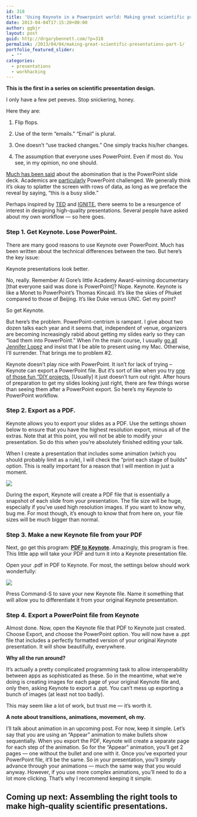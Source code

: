 ```yaml
---
id: 318
title: 'Using Keynote in a Powerpoint world: Making great scientific presentations'
date: 2013-04-04T17:15:20+00:00
author: ggbjr
layout: post
guid: http://drgarybennett.com/?p=318
permalink: /2013/04/04/making-great-scientific-presentations-part-1/
portfolio_featured_slider:
  - ""
categories:
  - presentations
  - workhacking
---
```

**This is the first in a series on scientific presentation design.**

I only have a few pet peeves. Stop snickering, honey.

Here they are:
  
1. Flip flops.
  
2. Use of the term &#8220;emails.&#8221; &#8220;Email&#8221; is plural.
  
3. One doesn&#8217;t &#8220;use tracked changes.&#8221; One simply tracks his/her changes.
  
4. The assumption that everyone uses PowerPoint. Even if most do. You see, in my opinion, no one should.

[Much has been said](http://www.pcworld.com/article/203396/worlds_worst_powerpoint_presentations.html) about the abomination that is the PowerPoint slide deck. Academics are [particularly](http://www.slideshare.net/HADOMAN/bad-powerpoint-slides) PowerPoint challenged. We generally think it&#8217;s okay to splatter the screen with rows of data, as long as we preface the reveal by saying, &#8220;this is a busy slide.&#8221;

Perhaps inspired by [TED](http://www.ted.com) and [IGNITE](http://igniteshow.com/), there seems to be a resurgence of interest in designing high-quality presentations. Several people have asked about my own workflow &#8212; so here goes.

### Step 1. Get Keynote. Lose PowerPoint.

There are many good reasons to use Keynote over PowerPoint. Much has been written about the technical differences between the two. But here&#8217;s the key issue:

Keynote presentations look better.

No, really. Remember Al Gore&#8217;s little Academy Award-winning documentary [that everyone said was done is PowerPoint]? Nope. Keynote. Keynote is like a Monet to PowerPoint&#8217;s Thomas Kincaid. It&#8217;s like the skies of Phuket compared to those of Beijing. It&#8217;s like Duke versus UNC. Get my point?

So get Keynote.

But here&#8217;s the problem. PowerPoint-centrism is rampant. I give about two dozen talks each year and it seems that, independent of venue, organizers are becoming increasingly rabid about getting my slides early so they can &#8220;load them into PowerPoint.&#8221; When I&#8217;m the main course, I usually [go all Jennifer Lopez](http://www.thesmokinggun.com/backstage/divas/jennifer-lopez-0) and insist that I be able to present using my Mac. Otherwise, I&#8217;ll surrender. That brings me to problem #2.

Keynote doesn&#8217;t play nice with PowerPoint. It isn&#8217;t for lack of trying – Keynote can export a PowerPoint file. But it&#8217;s sort of like when you try [one of those fun &#8220;DIY projects.](http://www.favecrafts.com/Crafting-with-Kids/How-To-Create-Your-Very-Own-Chia-Pet-from-Consumer-Crafts#) [Usually] it just doesn&#8217;t turn out right. After hours of preparation to get my slides looking just right, there are few things worse than seeing them after a PowerPoint export. So here&#8217;s my Keynote to PowerPoint workflow.

### Step 2. Export as a PDF.

Keynote allows you to export your slides as a PDF. Use the settings shown below to ensure that you have the highest resolution export, minus all of the extras. Note that at this point, you will not be able to modify your presentation. So do this when you&#8217;re absolutely finished editing your talk.

When I create a presentation that includes some animation (which you should probably limit as a rule), I will check the &#8220;print each stage of builds&#8221; option. This is really important for a reason that I will mention in just a moment.

![](https://dl.dropbox.com/u/40865/Screen%20Shot%202013-04-05%20at%209.32.15%20AM.png)

During the export, Keynote will create a PDF file that is essentially a snapshot of each slide from your presentation. The file size will be huge, especially if you&#8217;ve used high resolution images. If you want to know why, bug me. For most though, it&#8217;s enough to know that from here on, your file sizes will be much bigger than normal.

### Step 3. Make a new Keynote file from your PDF

Next, go get this program: **[PDF to Keynote](http://www.cs.hmc.edu/~oneill/freesoftware/pdftokeynote.html).** Amazingly, this program is free. This little app will take your PDF and turn it into a Keynote presentation file.

Open your .pdf in PDF to Keynote. For most, the settings below should work wonderfully:

![](https://dl.dropbox.com/u/40865/Screen%20Shot%202013-04-05%20at%209.47.28%20AM.png)

Press Command-S to save your new Keynote file. Name it something that will allow you to differentiate it from your original Keynote presentation.

### Step 4. Export a PowerPoint file from Keynote

Almost done. Now, open the Keynote file that PDF to Keynote just created. Choose Export, and choose the PowerPoint option. You will now have a .ppt file that includes a perfectly formatted version of your original Keynote presentation. It will show beautifully, everywhere.

**Why all the run around?**
  
It&#8217;s actually a pretty complicated programming task to allow interoperability between apps as sophisticated as these. So in the meantime, what we&#8217;re doing is creating images for each page of your original Keynote file and, only then, asking Keynote to export a .ppt. You can&#8217;t mess up exporting a bunch of images (at least not too badly).

This may seem like a lot of work, but trust me &#8212; it&#8217;s worth it.

**A note about transitions, animations, movement, oh my.**
  
I&#8217;ll talk about animation in an upcoming post. For now, keep it simple. Let&#8217;s say that you are using an &#8220;Appear&#8221; animation to make bullets show sequentially. When you export the PDF, Keynote will create a separate page for each step of the animation. So for the &#8220;Appear&#8221; animation, you&#8217;ll get 2 pages &#8212; one without the bullet and one with it. Once you&#8217;ve exported your PowerPoint file, it&#8217;ll be the same. So in your presentation, you&#8217;ll simply advance through your animations &#8212; much the same way that you would anyway. However, if you use more complex animations, you&#8217;ll need to do a lot more clicking. That&#8217;s why I recommend keeping it simple.

## Coming up next: Assembling the right tools to make high-quality scientific presentations.